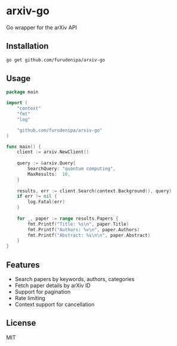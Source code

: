 # arxiv-go

Go wrapper for the arXiv API

## Installation

```bash
go get github.com/furudenipa/arxiv-go
```

## Usage

```go
package main

import (
    "context"
    "fmt"
    "log"

    "github.com/furudenipa/arxiv-go"
)

func main() {
    client := arxiv.NewClient()
    
    query := &arxiv.Query{
        SearchQuery: "quantum computing",
        MaxResults:  10,
    }
    
    results, err := client.Search(context.Background(), query)
    if err != nil {
        log.Fatal(err)
    }
    
    for _, paper := range results.Papers {
        fmt.Printf("Title: %s\n", paper.Title)
        fmt.Printf("Authors: %v\n", paper.Authors)
        fmt.Printf("Abstract: %s\n\n", paper.Abstract)
    }
}
```

## Features

- Search papers by keywords, authors, categories
- Fetch paper details by arXiv ID
- Support for pagination
- Rate limiting
- Context support for cancellation

## License

MIT
